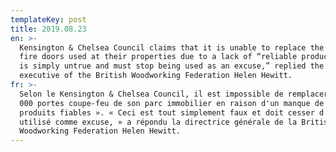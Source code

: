 ```yaml
---
templateKey: post
title: 2019.08.23
en: >-
  Kensington & Chelsea Council claims that it is unable to replace the 4,000
  fire doors used at their properties due to a lack of “reliable products.” “It
  is simply untrue and must stop being used as an excuse,” replied the chief
  executive of the British Woodworking Federation Helen Hewitt.
fr: >-
  Selon le Kensington & Chelsea Council, il est impossible de remplacer les 4
  000 portes coupe-feu de son parc immobilier en raison d'un manque de «
  produits fiables ». « Ceci est tout simplement faux et doit cesser d'être
  utilisé comme excuse, » a répondu la directrice générale de la British
  Woodworking Federation Helen Hewitt.
---
```


